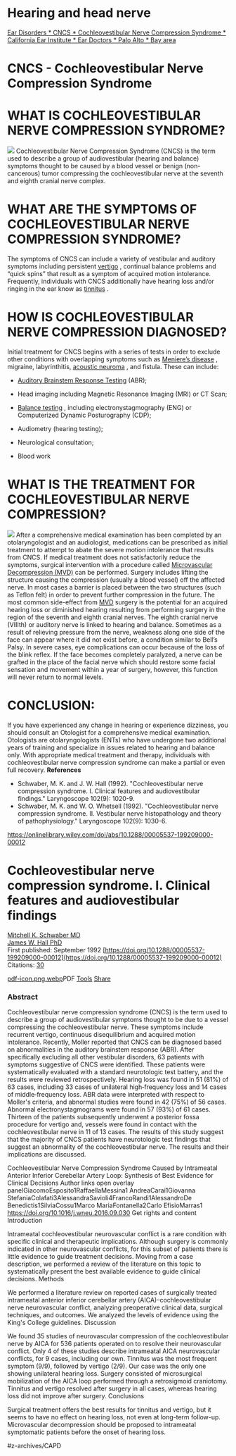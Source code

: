 # Hearing and head nerve

[Ear Disorders * CNCS * Cochleovestibular Nerve Compression Syndrome * California Ear Institute * Ear Doctors * Palo Alto * Bay area](https://www.californiaearinstitute.com/ear-disorders-cncs-california-ear-institute-bay-area.php)


# CNCS - Cochleovestibular Nerve Compression Syndrome
# WHAT IS COCHLEOVESTIBULAR NERVE COMPRESSION SYNDROME?
![](Hearing%20and%20head%20nerve/pic-cncs.jpg)
Cochleovestibular Nerve Compression Syndrome (CNCS) is the term used to describe a group of audiovestibular (hearing and balance) symptoms thought to be caused by a blood vessel or benign (non-cancerous) tumor compressing the cochleovestibular nerve at the seventh and eighth cranial nerve complex. 
# WHAT ARE THE SYMPTOMS OF COCHLEOVESTIBULAR NERVE COMPRESSION SYNDROME?
The symptoms of CNCS can include a variety of vestibular and auditory symptoms including persistent  [vertigo](https://www.californiaearinstitute.com/ear-disorders-bppv-california-ear-institute-bay-area.php) , continual balance problems and “quick spins” that result as a symptom of acquired motion intolerance. Frequently, individuals with CNCS additionally have hearing loss and/or ringing in the ear know as  [tinnitus](https://www.californiaearinstitute.com/ear-disorders-tinnitus-evaluation-california-ear-institute.php) .
# HOW IS COCHLEOVESTIBULAR NERVE COMPRESSION DIAGNOSED?
Initial treatment for CNCS begins with a series of tests in order to exclude other conditions with overlapping symptoms such as  [Meniere’s disease](https://www.californiaearinstitute.com/ear-disorders-menieres-disease-ear-institute-bay-area.php) , migraine, labyrinthitis,  [acoustic neuroma](https://www.californiaearinstitute.com/ear-disorders-acoustic-neuroma-california-ear-institute-bay-area.php) , and fistula. These can include:
*  [Auditory Brainstem Response Testing](https://www.californiaearinstitute.com/audiology-services-abr-bay-area-ca.php)  (ABR);

* Head imaging including Magnetic Resonance Imaging (MRI) or CT Scan;

*  [Balance testing](https://www.californiaearinstitute.com/ear-disorders-balance-california-ear-institute-bay-area.php) , including electronystagmography (ENG) or Computerized Dynamic Posturography (CDP);

* Audiometry (hearing testing);

* Neurological consultation;

* Blood work 
# WHAT IS THE TREATMENT FOR COCHLEOVESTIBULAR NERVE COMPRESSION?

![](Hearing%20and%20head%20nerve/pic-cncs1.jpg)
After a comprehensive medical examination has been completed by an otolaryngologist and an audiologist, medications can be prescribed as initial treatment to attempt to abate the severe motion intolerance that results from CNCS. If medical treatment does not satisfactorily reduce the symptoms, surgical intervention with a procedure called  [Microvascular Decompression (MVD)](https://www.californiaearinstitute.com/surgical-services-vascular-decompression.php)  can be performed.
Surgery includes lifting the structure causing the compression (usually a blood vessel) off the affected nerve. In most cases a barrier is placed between the two structures (such as Teflon felt) in order to prevent further compression in the future.
The most common side-effect from  [MVD](https://www.californiaearinstitute.com/surgical-services-vascular-decompression.php)  surgery is the potential for an acquired hearing loss or diminished hearing resulting from performing surgery in the region of the seventh and eighth cranial nerves. The eighth cranial nerve (VIIIth) or auditory nerve is linked to hearing and balance. Sometimes as a result of relieving pressure from the nerve, weakness along one side of the face can appear where it did not exist before, a condition similar to Bell’s Palsy. In severe cases, eye complications can occur because of the loss of the blink reflex. If the face becomes completely paralyzed, a nerve can be grafted in the place of the facial nerve which should restore some facial sensation and movement within a year of surgery, however, this function will never return to normal levels.
# CONCLUSION:
If you have experienced any change in hearing or experience dizziness, you should consult an Otologist for a comprehensive medical examination. Otologists are otolaryngologists (ENTs) who have undergone two additional years of training and specialize in issues related to hearing and balance only. With appropriate medical treatment and therapy, individuals with cochleovestibular nerve compression syndrome can make a partial or even full recovery.
**References**
* Schwaber, M. K. and J. W. Hall (1992). "Cochleovestibular nerve compression syndrome. I. Clinical features and audiovestibular findings." Laryngoscope 102(9): 1020-9. 
* Schwaber, M. K. and W. O. Whetsell (1992). "Cochleovestibular nerve compression syndrome. II. Vestibular nerve histopathology and theory of pathophysiology." Laryngoscope 102(9): 1030-6. 

 

https://onlinelibrary.wiley.com/doi/abs/10.1288/00005537-199209000-00012
# Cochleovestibular nerve compression syndrome. I. Clinical features and audiovestibular findings
 [Mitchell K. Schwaber MD](https://onlinelibrary.wiley.com/action/doSearch?ContribAuthorStored=Schwaber%2C+Mitchell+K)  
 [James W. Hall PhD](https://onlinelibrary.wiley.com/action/doSearch?ContribAuthorStored=Hall%2C+James+W)  
First published: September 1992
 [https://doi.org/10.1288/00005537-199209000-00012](https://doi.org/10.1288/00005537-199209000-00012) 
Citations:  [30](https://onlinelibrary.wiley.com/doi/abs/10.1288/00005537-199209000-00012#citedby-section) 

 [<a href='Hearing%20and%20head%20nerve/pdf-icon.png.webp'>pdf-icon.png.webp</a>PDF](https://onlinelibrary.wiley.com/doi/epdf/10.1288/00005537-199209000-00012) 
 [Tools](https://onlinelibrary.wiley.com/doi/abs/10.1288/00005537-199209000-00012#) 
 [Share](https://onlinelibrary.wiley.com/doi/abs/10.1288/00005537-199209000-00012#) 

### Abstract
Cochleovestibular nerve compression syndrome (CNCS) is the term used to describe a group of audiovestibular symptoms thought to be due to a vessel compressing the cochleovestibular nerve. These symptoms include recurrent vertigo, continuous disequilibrium and acquired motion intolerance. Recently, Moller reported that CNCS can be diagnosed based on abnormalities in the auditory brainstem response (ABR).
After specifically excluding all other vestibular disorders, 63 patients with symptoms suggestive of CNCS were identified. These patients were systematically evaluated with a standard neurotologic test battery, and the results were reviewed retrospectively. Hearing loss was found in 51 (81%) of 63 cases, including 33 cases of unilateral high‐frequency loss and 14 cases of middle‐frequency loss. ABR data were interpreted with respect to Moller's criteria, and abnormal studies were found in 42 (75%) of 56 cases. Abnormal electronystagmograms were found in 57 (93%) of 61 cases. Thirteen of the patients subsequently underwent a posterior fossa procedure for vertigo and, vessels were found in contact with the cochleovestibular nerve in 11 of 13 cases.
The results of this study suggest that the majority of CNCS patients have neurotologic test findings that suggest an abnormality of the cochleovestibular nerve. The results and their implications are discussed.


Cochleovestibular Nerve Compression Syndrome Caused by Intrameatal Anterior Inferior Cerebellar Artery Loop: Synthesis of Best Evidence for Clinical Decisions
Author links open overlay panelGiacomoEsposito1RaffaellaMessina1
AndreaCarai1Giovanna StefaniaColafati3AlessandraSavioli4FrancoRandi1AlessandroDe Benedictis1SilviaCossu1Marco MariaFontanella2Carlo EfisioMarras1
https://doi.org/10.1016/j.wneu.2016.09.030
Get rights and content
Introduction

Intrameatal cochleovestibular neurovascular conflict is a rare condition with specific clinical and therapeutic implications. Although surgery is commonly indicated in other neurovascular conflicts, for this subset of patients there is little evidence to guide treatment decisions. Moving from a case description, we performed a review of the literature on this topic to systematically present the best available evidence to guide clinical decisions.
Methods

We performed a literature review on reported cases of surgically treated intrameatal anterior inferior cerebellar artery (AICA)–cochleovestibular nerve neurovascular conflict, analyzing preoperative clinical data, surgical techniques, and outcomes. We analyzed the levels of evidence using the King's College guidelines.
Discussion

We found 35 studies of neurovascular compression of the cochleovestibular nerve by AICA for 536 patients operated on to resolve their neurovascular conflict. Only 4 of these studies describe intrameatal AICA neurovascular conflicts, for 9 cases, including our own. Tinnitus was the most frequent symptom (9/9), followed by vertigo (2/9). Our case was the only one showing unilateral hearing loss. Surgery consisted of microsurgical mobilization of the AICA loop performed through a retrosigmoid craniotomy. Tinnitus and vertigo resolved after surgery in all cases, whereas hearing loss did not improve after surgery.
Conclusions

Surgical treatment offers the best results for tinnitus and vertigo, but it seems to have no effect on hearing loss, not even at long-term follow-up. Microvascular decompression should be proposed to intrameatal symptomatic patients before the onset of hearing loss.

#z-archives/CAPD